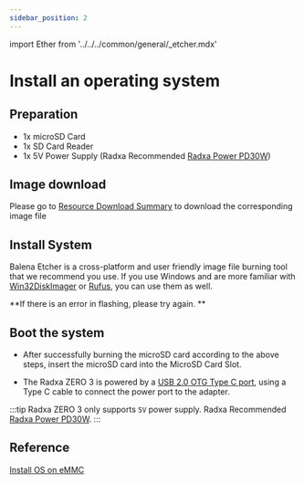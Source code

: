 ```yaml
---
sidebar_position: 2
---
```


import Ether from '../../../common/general/\_etcher.mdx'

# Install an operating system

## Preparation

- 1x microSD Card
- 1x SD Card Reader
- 1x 5V Power Supply (Radxa Recommended [Radxa Power PD30W](/accessories/pd_30w))

## Image download

Please go to [Resource Download Summary](/zero/zero3/getting-started/download.md) to download the corresponding image file

## Install System

Balena Etcher is a cross-platform and user friendly image file burning tool that we recommend you use.
If you use Windows and are more familiar with [Win32DiskImager](https://win32diskimager.org) or [Rufus](https://github.com/pbatard/rufus), you can use them as well.

<Ether model="zero3" />

**If there is an error in flashing, please try again. **

## Boot the system

- After successfully burning the microSD card according to the above steps, insert the microSD card into the MicroSD Card Slot.

- The Radxa ZERO 3 is powered by a [USB 2.0 OTG Type C port](/zero/zero3/hardware-design/hardware-interface.md), using a Type C cable to connect the power port to the adapter.

:::tip
Radxa ZERO 3 only supports `5V` power supply. Radxa Recommended [Radxa Power PD30W](../accessories/pd-30w).
:::

## Reference

[Install OS on eMMC](/zero/zero3/low-level-dev/install-os-on-emmc.md)
